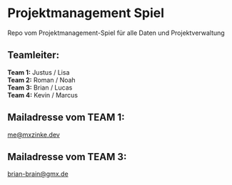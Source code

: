 # Projektmanagement Spiel
Repo vom Projektmanagement-Spiel für alle Daten und Projektverwaltung

## Teamleiter:
**Team 1:** Justus / Lisa  
**Team 2:** Roman / Noah  
**Team 3:** Brian / Lucas  
**Team 4:** Kevin / Marcus  
 
## Mailadresse vom TEAM 1:
me@mxzinke.dev

## Mailadresse vom TEAM 3:
brian-brain@gmx.de
